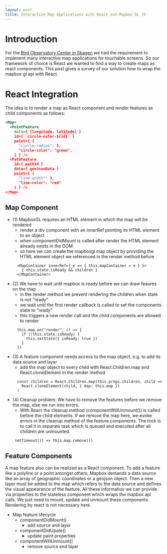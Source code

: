 ```yaml
---
layout: post
title: Interactive Map Applications with React and Mapbox GL JS
---
```


# Introduction
For the [Bird Observatory Center in Skagen](http://www.skagenfuglestation.dk/) we had the requirement to implenent many interactive map applications for touchable screens. So our framework of choice is React we wanted to find a way to create maps as react components. This post gives a survey of our solution how to wrap the mapbox gl api with React.

# React Integration
The idea is to render a map as React component and render features as child components as follows:

```xml
<Map>
  <PointFeature
    data={ [longitude, latitude] }
    id={ `circle-outer-${id}` }
    paint={ {
      "circle-radius": 5,
      "circle-color": "green",
    } } />
  <PathFeature
    id={ pathId }
    data={ geoJsonData }
    paint={ {
      "line-width": 3,
      "line-color": "red"
    } } />
</Map>
```

## Map Component
- (1) MapboxGL requires an HTML element in which the map will be rendered
  - render a div component with an innerRef pointing its HTML element to an object
  - when componentDidMount is called after render the HTML element already exists in the DOM
  - so here we can create the mapboxgl map object by providing the HTML element object we referenced in the render method before
  ```
    <MapContainer innerRef={ e => { this.mapContainer = e } }>
      { this.state.isReady && children }
    </MapContainer>
  ```
- (2) We have to wait until mapbox is ready before we can draw feaures on the map
  - in the render method we prevent rendering the children when state is not "ready"
  - we wait until the first render callback is called to set the components state to "ready"
  - this triggers a new render call and the child components are allowed to render
  ```
    this.map.on("render", () => {
      if (!this.state.isReady) {
        this.setState({ isReady: true })
      }
    })
  ```
- (3) A feature component needs access to the map object, e.g. to add its data source and layer
  - add the map object to every child with React.Children.map and React.cloneElement in the render method
  ```
    const children = React.Children.map(this.props.children, child =>
      React.cloneElement(child, { map: this.map })
    )
  ```
- (4) Cleanup problem: We have to remove the features before we remove the map, else we run into errors.
  - With React the cleanup method (componentWillUnmount()) is called before the child elements. If we remove the map here, we evoke errors in the cleanup method of the feature components. The trick is to call it in separate task which is queued and executed after all children are unmounted.
   ```
    setTimeout(() => this.map.remove())
   ```

## Feature Components
  A map feature also can be realized as a React component. To add a feature like a polyline or a point amongst others, Mapbox demands a data source like an array of geographic coordinates or a geojson object. Then a new layer must be added to the map which refers to the data source and defines the visual appearance of the feature. All these informatios we can provide via properties to the stateless component which wraps the mapbox api calls. We just need to mount, update and unmount these components. Rendering by react is not necessary here.

  - Map feature lifecycle
    - componentDidMount()
      - add source and layer
    - componentDidUpate()
      - update paint properties
    - componentWillUnmount()
      - remove source and layer
